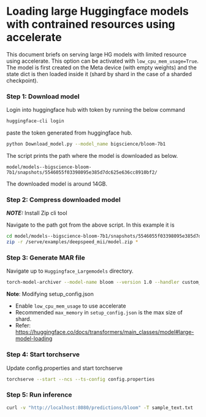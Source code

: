 # Loading large Huggingface models with contrained resources using accelerate

This document briefs on serving large HG models with limited resource using accelerate. This option can be activated with `low_cpu_mem_usage=True`. The model is first created on the Meta device (with empty weights) and the state dict is then loaded inside it (shard by shard in the case of a sharded checkpoint).

### Step 1: Download model

Login into huggingface hub with token by running the below command

```bash
huggingface-cli login
```
paste the token generated from huggingface hub.

```bash
python Download_model.py --model_name bigscience/bloom-7b1
```
The script prints the path where the model is downloaded as below.

`model/models--bigscience-bloom-7b1/snapshots/5546055f03398095e385d7dc625e636cc8910bf2/`

The downloaded model is around 14GB.

### Step 2: Compress downloaded model

**_NOTE:_** Install Zip cli tool

Navigate to the path got from the above script. In this example it is

```bash
cd model/models--bigscience-bloom-7b1/snapshots/5546055f03398095e385d7dc625e636cc8910bf2/
zip -r /serve/examples/deepspeed_mii/model.zip *
```

### Step 3: Generate MAR file

Navigate up to `Huggingface_Largemodels` directory.

```bash
torch-model-archiver --model-name bloom --version 1.0 --handler custom_handler.py --extra-files model.zip,setup_config.json -r requirements.txt
```

**__Note__**: Modifying setup_config.json
- Enable `low_cpu_mem_usage` to use accelerate
- Recommended `max_memory` in `setup_config.json` is the max size of shard.
- Refer: https://huggingface.co/docs/transformers/main_classes/model#large-model-loading

### Step 4: Start torchserve

Update config.properties and start torchserve

```bash
torchserve --start --ncs --ts-config config.properties
```

### Step 5: Run inference

```bash
curl -v "http://localhost:8080/predictions/bloom" -T sample_text.txt
```
